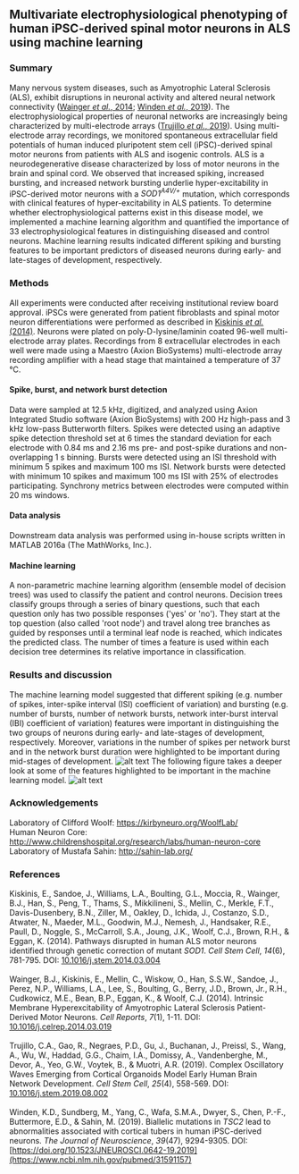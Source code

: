 ## Multivariate electrophysiological phenotyping of human iPSC-derived spinal motor neurons in ALS using machine learning

### Summary
Many nervous system diseases, such as Amyotrophic Lateral Sclerosis (ALS), exhibit disruptions in neuronal activity and altered neural network connectivity ([Wainger *et al.*, 2014](https://www.ncbi.nlm.nih.gov/pubmed/24703839); [Winden *et al.*, 2019](https://www.ncbi.nlm.nih.gov/pubmed/31591157)). The electrophysiological properties of neuronal networks are increasingly being characterized by multi-electrode arrays ([Trujillo *et al.*, 2019](https://www.ncbi.nlm.nih.gov/pubmed/31474560)). Using multi-electrode array recordings, we monitored spontaneous extracellular field potentials of human induced pluripotent stem cell (iPSC)-derived spinal motor neurons from patients with ALS and isogenic controls. ALS is a neurodegenerative disease characterized by loss of motor neurons in the brain and spinal cord. We observed that increased spiking, increased bursting, and increased network bursting underlie hyper-excitability in iPSC-derived motor neurons with a *SOD1<sup>A4V/+</sup>* mutation, which corresponds with clinical features of hyper-excitability in ALS patients. To determine whether electrophysiological patterns exist in this disease model, we implemented a machine learning algorithm and quantified the importance of 33 electrophysiological features in distinguishing diseased and control neurons. Machine learning results indicated different spiking and bursting features to be important predictors of diseased neurons during early- and late-stages of development, respectively.

### Methods
All experiments were conducted after receiving institutional review board approval. iPSCs were generated from patient fibroblasts and spinal motor neuron differentiations were performed as described in [Kiskinis *et al.* (2014)](https://pubmed.ncbi.nlm.nih.gov/24704492/). Neurons were plated on poly-D-lysine/laminin coated 96-well multi-electrode array plates. Recordings from 8 extracellular electrodes in each well were made using a Maestro (Axion BioSystems) multi-electrode array recording amplifier with a head stage that maintained a temperature of 37 &deg;C. 
#### Spike, burst, and network burst detection
Data were sampled at 12.5 kHz, digitized, and analyzed using Axion Integrated Studio software (Axion BioSystems) with 200 Hz high-pass and 3 kHz low-pass Butterworth filters. Spikes were detected using an adaptive spike detection threshold set at 6 times the standard deviation for each electrode with 0.84 ms and 2.16 ms pre- and post-spike durations and non-overlapping 1 s binning. Bursts were detected using an ISI threshold with minimum 5 spikes and maximum 100 ms ISI. Network bursts were detected with minimum 10 spikes and maximum 100 ms ISI with 25% of electrodes participating. Synchrony metrics between electrodes were computed within 20 ms windows.
#### Data analysis
Downstream data analysis was performed using in-house scripts written in MATLAB 2016a (The MathWorks, Inc.).
#### Machine learning
A non-parametric machine learning algorithm (ensemble model of decision trees) was used to classify the patient and control neurons. Decision trees classify groups through a series of binary questions, such that each question only has two possible responses ('yes' or 'no'). They start at the top question (also called 'root node') and travel along tree branches as guided by responses until a terminal leaf node is reached, which indicates the predicted class. The number of times a feature is used within each decision tree determines its relative importance in classification.

### Results and discussion
The machine learning model suggested that different spiking (e.g. number of spikes, inter-spike interval (ISI) coefficient of variation) and bursting (e.g. number of bursts, number of network bursts, network inter-burst interval (IBI) coefficient of variation) features were important in distinguishing the two groups of neurons during early- and late-stages of development, respectively. Moreover, variations in the number of spikes per network burst and in the network burst duration were highlighted to be important during mid-stages of development.
![alt text](https://github.com/syed-adil-wafa/MEA-phenotyping-of-ALS-motor-neurons/blob/master/figures/feature_importance.png)
The following figure takes a deeper look at some of the features highlighted to be important in the machine learning model.
![alt text](https://github.com/syed-adil-wafa/MEA-phenotyping-of-ALS-motor-neurons/blob/master/figures/ALS_electrophysiological_features.jpg)

### Acknowledgements
Laboratory of Clifford Woolf: https://kirbyneuro.org/WoolfLab/
<br/> Human Neuron Core: http://www.childrenshospital.org/research/labs/human-neuron-core
<br/> Laboratory of Mustafa Sahin: http://sahin-lab.org/

### References
Kiskinis, E., Sandoe, J., Williams, L.A., Boulting, G.L., Moccia, R., Wainger, B.J., Han, S., Peng, T., Thams, S., Mikkilineni, S., Mellin, C., Merkle, F.T., Davis-Dusenbery, B.N., Ziller, M., Oakley, D., Ichida, J., Costanzo, S.D., Atwater, N., Maeder, M.L., Goodwin, M.J., Nemesh, J., Handsaker, R.E., Paull, D., Noggle, S., McCarroll, S.A., Joung, J.K., Woolf, C.J., Brown, R.H., & Eggan, K. (2014). Pathways disrupted in human ALS motor neurons identified through genetic correction of mutant *SOD1*. *Cell Stem Cell*, *14*(6), 781-795. DOI: [10.1016/j.stem.2014.03.004](https://pubmed.ncbi.nlm.nih.gov/24704492/)
<br/>
<br/> Wainger, B.J., Kiskinis, E., Mellin, C., Wiskow, O., Han, S.S.W., Sandoe, J., Perez, N.P., Williams, L.A., Lee, S., Boulting, G., Berry, J.D., Brown, Jr., R.H., Cudkowicz, M.E., Bean, B.P., Eggan, K., & Woolf, C.J. (2014). Intrinsic Membrane Hyperexcitability of Amyotrophic Lateral Sclerosis Patient-Derived Motor Neurons. *Cell Reports*, *7*(1), 1-11. DOI: [10.1016/j.celrep.2014.03.019](https://www.ncbi.nlm.nih.gov/pubmed/24703839)
<br/>
<br/> Trujillo, C.A., Gao, R., Negraes, P.D., Gu, J., Buchanan, J., Preissl, S., Wang, A., Wu, W., Haddad, G.G., Chaim, I.A., Domissy, A., Vandenberghe, M., Devor, A., Yeo, G.W., Voytek, B., & Muotri, A.R. (2019). Complex Oscillatory Waves Emerging from Cortical Organoids Model Early Human Brain Network Development. *Cell Stem Cell*, *25*(4), 558-569. DOI: [10.1016/j.stem.2019.08.002](https://www.ncbi.nlm.nih.gov/pubmed/31474560)
<br/>
<br/> Winden, K.D., Sundberg, M., Yang, C., Wafa, S.M.A., Dwyer, S., Chen, P.-F., Buttermore, E.D., & Sahin, M. (2019). Biallelic mutations in *TSC2* lead to abnormalities associated with cortical tubers in human iPSC-derived neurons. *The Journal of Neuroscience*, *39*(47), 9294-9305. DOI: [https://doi.org/10.1523/JNEUROSCI.0642-19.2019](https://www.ncbi.nlm.nih.gov/pubmed/31591157)
